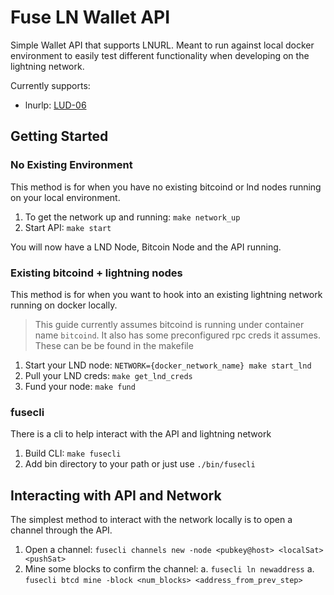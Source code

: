 # Fuse LN Wallet API

Simple Wallet API that supports LNURL. Meant to run against local docker environment to easily test different functionality when developing on the lightning network.

Currently supports:

- lnurlp: [LUD-06](https://github.com/fiatjaf/lnurl-rfc/blob/luds/06.md)

## Getting Started

### No Existing Environment

This method is for when you have no existing bitcoind or lnd nodes running on your local environment.

1. To get the network up and running: `make network_up`
2. Start API: `make start`

You will now have a LND Node, Bitcoin Node and the API running.

### Existing bitcoind + lightning nodes

This method is for when you want to hook into an existing lightning network running on docker locally.

> This guide currently assumes bitcoind is running under container name `bitcoind`. It also has some preconfigured rpc creds it assumes. These can be be found in the makefile

1. Start your LND node: `NETWORK={docker_network_name} make start_lnd`
1. Pull your LND creds: `make get_lnd_creds`
1. Fund your node: `make fund`

### fusecli

There is a cli to help interact with the API and lightning network

1. Build CLI: `make fusecli`
1. Add bin directory to your path or just use `./bin/fusecli`

## Interacting with API and Network

The simplest method to interact with the network locally is to open a channel through the API. 

1. Open a channel: `fusecli channels new -node <pubkey@host> <localSat> <pushSat>`
1. Mine some blocks to confirm the channel:
  a. `fusecli ln newaddress` 
  a. `fusecli btcd mine -block <num_blocks> <address_from_prev_step>`
